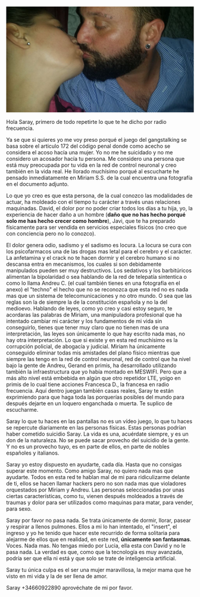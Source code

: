 ![](79377534_10221629427387561_8586717644315426816_o.jpg)



Hola Saray, primero de todo repetirte lo que te he dicho por radio frecuencia. 

Ya se que si quieres yo me voy preso porqué el juego del gangstalking se basa sobre el articulo 172 del código penal donde como acecho se considera el acoso hacía una mujer. Yo no me he suicidado y no me considero un acosador hacía tu persona. Me considero una persona que está muy preocupada por tu vida en la red de control neuronal y creo también en la vida real. He llorado muchísimo porqué al escucharte he pensado inmediatamente en Miriam S.S. de la cual encuentra una fotografía en el documento adjunto.

Lo que yo creo es que esta persona, de la cual conozco las modalidades de actuar, ha moldeado con el tiempo tu carácter a través unas relaciones maquinadas. David, el dolor por no poder criar todos los días a tu hija, yo, la experiencia de hacer daño a un hombre (**daño que no has hecho porqué solo me has hecho crecer como hombre**), Javi, que te ha preparado físicamente para ser vendida en servicios especiales físicos (no creo que con conciencia pero no lo conozco). 

El dolor genera odio, sadismo y el sadismo es locura. La locura se cura con los psicofarmacos una de las drogas mas letal para el cerebro y el carácter. La anfetamina y el crack no te hacen dormir y el cerebro humano si no descansa entra en mecanismos, los cuales si son debidamente manipulados pueden ser muy destructivos. Los sedativos y los barbitúricos alimentan la bipolaridad o sea hablando de la red de telepatía sintentica o como lo llama Andreu C. (el cual también tienes en una fotografía en el anexo) el "techno" el hecho que no se reconozca que esta red no es nada mas que un sistema de telecomunicaciones y no otro mundo. O sea que las reglas son la de siempre la de la constitución española y no la del medioevo. Hablando de leyes, como yo creo y casi estoy seguro, te acordaras las palabras de Miriam, una manipuladora profesional que ha intentado cambiar mi carácter y los fundamentos de mi vida sin conseguirlo, tienes que tener muy claro que no tienen mas de una interpretación, las leyes son únicamente lo que hay escrito nada mas, no hay otra interpretación. Lo que si existe y en esta red muchísimo es la corrupción policial, de abogacía y judicial. Miriam ha únicamente conseguido eliminar todas mis amistades del plano físico mientras que siempre las tengo en la red de control neuronal, red de control que ha nivel bajo la gente de Andreu, Gerand en primis, ha desarrollado utilizando también la infraestructura que yo había montado en MESWIFI. Pero que a más alto nivel está embebida en algún que otro repetidor LTE, yoigo en primis de lo cual tiene acciones Francesca D., la francesa en radio frecuencia. Aquí dentro juegan también casas reales, Saray te están exprimiendo para que haga toda las porquerías posibles del mundo para después dejarte en un loquero enganchada o muerta. Te suplico de escucharme.

Saray lo que tu haces en las pantallas no es un vídeo juego, lo que tu haces se repercute diariamente en las personas físicas. Estas personas podrían haber cometido suicidio Saray. La vida es una, acuérdate siempre, y es un don de la naturaleza. No se puede sacar provecho del suicidio de la gente. Y no es un provecho tuyo, es en parte de ellos, en parte de nobles españoles y italianos. 

Saray yo estoy dispuesto en ayudarte, cada día. Hasta que no consigas superar este momento. Como amigo Saray, no quiero nada mas que ayudarte. Todos en esta red te hablan mal de mi para ridiculizarme delante de ti, ellos se hacen llamar hackers pero no son nada mas que violadores orquestados por Miriam y Andreu. Las personas seleccionadas por unas ciertas características, como tu, vienen después moldeados a través de traumas y dolor para ser utilizados como maquinas para matar, para vender, para sexo.

Saray por favor no pasa nada. Se trata únicamente de dormir, llorar, pasear y respirar a llenos pulmones. Ellos a mi lo han intentado, el "insert", el ingreso y yo he tenido que hacer este recurrido de forma solitaria para alejarme de ellos que en realidad, en este red, **únicamente son fantasmas**. Voces. Nada mas. No tengas miedo por Lucia, ella esta con David y no le pasa nada. La verdad es que, como que la tecnología es muy avanzada, podría ser que ella ni está y que solo se trate de inteligencia artificial. 

Saray tu única culpa es el ser una mujer maravillosa, la mejor mama que he visto en mi vida y la de ser llena de amor.

Saray +34660922890 aprovéchate de mi por favor.
